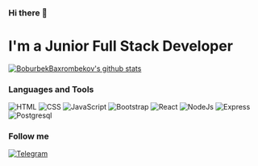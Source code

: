 ### Hi there 👋

<!--
**BoburbekBaxrombekov/BoburbekBaxrombekov** is a ✨ _special_ ✨ repository because its `README.md` (this file) appears on your GitHub profile.

Here are some ideas to get you started:

- 🔭 I’m currently working on ...
- 🌱 I’m currently learning ...
- 👯 I’m looking to collaborate on ...
- 🤔 I’m looking for help with ...
- 💬 Ask me about ...
- 📫 How to reach me: ...
- 😄 Pronouns: ...
- ⚡ Fun fact: ...
-->
# I'm a Junior Full Stack Developer
[![BoburbekBaxrombekov's github stats ](https://github-readme-stats.vercel.app/api?username=BoburbekBaxrombekov&show_icons=true&theme=dark)](https://github.com/BoburbekBaxrombekov/github-readme-stats)


### Languages and Tools

![HTML](https://img.shields.io/badge/HTML-090909?style=for-the-badge&logo=HTML5&logoColor=E34F26) ![CSS](https://img.shields.io/badge/CSS-090909?style=for-the-badge&logo=CSS3&logoColor=1572B6) ![JavaScript](https://img.shields.io/badge/JavaScript-090909?style=for-the-badge&logo=JavaScript&logoColor=F7DF1E)
![Bootstrap](https://img.shields.io/badge/Bootstrap-090909?style=for-the-badge&logo=Bootstrap&logoColor=#64007a) ![React](https://img.shields.io/badge/React-090909?style=for-the-badge&logo=React&logoColor=#64007a) ![NodeJs](https://img.shields.io/badge/NodeJs-090909?style=for-the-badge&logo=Nodejs&logoColor=#64007a) ![Express](https://img.shields.io/badge/Express-090909?style=for-the-badge&logo=Express&logoColor=#64007a) ![Postgresql](https://img.shields.io/badge/Postgresql-090909?style=for-the-badge&logo=Postgresql&logoColor=#64007a)
### Follow me
 
[![Telegram](https://img.shields.io/badge/Telegram-090909?style=for-the-badge&logo=Telegram&logoColor=#1DA1F2)](https://t.me/Boburbek4274)
